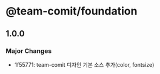 # @team-comit/foundation

## 1.0.0

### Major Changes

- 1f55771: team-comit 디자인 기본 소스 추가(color, fontsize)
